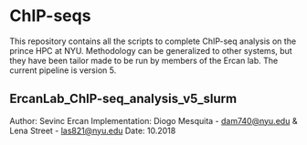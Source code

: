 # ChIP-seqs 

This repository contains all the scripts to complete ChIP-seq analysis on the prince HPC at NYU. Methodology can be generalized to other systems, but they have been tailor made to be run by members of the Ercan lab. The current pipeline is version 5.

## ErcanLab_ChIP-seq_analysis_v5_slurm

Author: Sevinc Ercan
Implementation: Diogo Mesquita - dam740@nyu.edu & Lena Street - las821@nyu.edu
Date: 10.2018
